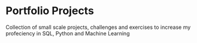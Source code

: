 # Portfolio Projects

Collection of small scale projects, challenges and exercises to increase my profeciency in SQL, Python and Machine Learning



